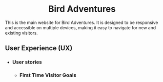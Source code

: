<h1 align="center">Bird Adventures</h1>

This is the main website for Bird Adventures. It is designed to be responsive and accessible on multiple devices, making it easy to navigate for new and existing visitors.







## User Experience (UX)

-  ###  User stories 

   -  ### First Time Visitor Goals 